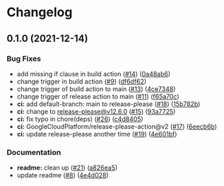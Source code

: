 # Changelog

## 0.1.0 (2021-12-14)


### Bug Fixes

* add missing if clause in build action ([#14](https://www.github.com/thomasbtf/portsel/issues/14)) ([0a48ab6](https://www.github.com/thomasbtf/portsel/commit/0a48ab6cbe0e7f750a7791602ac64d56cc729c22))
* change trigger in build action ([#9](https://www.github.com/thomasbtf/portsel/issues/9)) ([df6df62](https://www.github.com/thomasbtf/portsel/commit/df6df62726bd3d2354e34c7a12727b0f82040093))
* change trigger of build action to main ([#13](https://www.github.com/thomasbtf/portsel/issues/13)) ([4ce7348](https://www.github.com/thomasbtf/portsel/commit/4ce734839501a2de27490fa3f821aff7eefb7f2e))
* change trigger of release action to main ([#11](https://www.github.com/thomasbtf/portsel/issues/11)) ([f65a70c](https://www.github.com/thomasbtf/portsel/commit/f65a70cd8e240f4f2cb4b8cb2c8c110e13dee2ce))
* **ci:** add default-branch: main to release-please ([#18](https://www.github.com/thomasbtf/portsel/issues/18)) ([15b782b](https://www.github.com/thomasbtf/portsel/commit/15b782b3ac871a280f1cdb12f82edce260586654))
* **ci:** change to release-please@v12.6.0 ([#15](https://www.github.com/thomasbtf/portsel/issues/15)) ([93a7725](https://www.github.com/thomasbtf/portsel/commit/93a77256727fd77775a00253c90589967715c7bf))
* **ci:** fix typo in chore(deps) ([#26](https://www.github.com/thomasbtf/portsel/issues/26)) ([c4d8405](https://www.github.com/thomasbtf/portsel/commit/c4d84059a059950006fc9f10ad98c4a1e25b1896))
* **ci:** GoogleCloudPlatform/release-please-action@v2 ([#17](https://www.github.com/thomasbtf/portsel/issues/17)) ([6eecb6b](https://www.github.com/thomasbtf/portsel/commit/6eecb6b2a7ac1a32cb052270062c5f341bf84f13))
* **ci:** update release-please another time ([#19](https://www.github.com/thomasbtf/portsel/issues/19)) ([4e601bf](https://www.github.com/thomasbtf/portsel/commit/4e601bfea37ab2dc73a54614b5cc1296f45d4641))


### Documentation

* **readme:** clean up ([#21](https://www.github.com/thomasbtf/portsel/issues/21)) ([a826ea5](https://www.github.com/thomasbtf/portsel/commit/a826ea55d7f8448b969ed9c505ea0557b38e7dea))
* update readme ([#8](https://www.github.com/thomasbtf/portsel/issues/8)) ([4e4d028](https://www.github.com/thomasbtf/portsel/commit/4e4d028a9d28638748760ba8c1286d0b701d9ec9))
